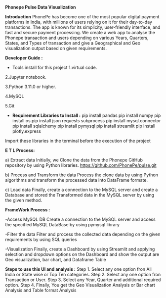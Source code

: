 **Phonepe Pulse Data Visualization**

**Introduction**
PhonePe has become one of the most popular digital payment platforms in India, with millions of users relying on it for their day-to-day transactions. The app is known for its simplicity, user-friendly interface, and fast and secure payment processing.
We create a web app to analyse the Phonepe transaction and users depending on various Years, Quarters, States, and Types of transaction and give a Geographical and Geo visualization output based on given requirements.

**Developer Guide :**
- Tools install for this project 
1.virtual code.
  
2.Jupyter notebook.

3.Python 3.11.0 or higher.

4.MySQL

5.Git

- **Requirement Libraries to Install :**
pip install pandas
pip install numpy
pip install os
pip install json requests subprocess
pip install mysql.connector
pip install sqlalchemy
pip install pymysql
pip install streamlit
pip install plotly.express


Import these libraries in the terminal before the execution of the project 



**E T L Process:**


a) Extract data
Initially, we Clone the data from the Phonepe GitHub repository by using Python libraries. https://github.com/PhonePe/pulse.git

b) Process and Transform the data
Process the clone data by using Python algorithms and transform the processed data into DataFrame formate.

c) Load data
Finally, create a connection to the MySQL server and create a Database and stored the Transformed data in the MySQL server by using the given method.



**FrameWork Process :**

-Access MySQL DB
Create a connection to the MySQL server and access the specified MySQL DataBase by using pymysql library

-Filter the data
Filter and process the collected data depending on the given requirements by using SQL queries

-Visualization
Finally, create a Dashboard by using Streamlit and applying selection and dropdown options on the Dashboard and show the output are Geo visualization, bar chart, and Dataframe Table


**Steps to use this UI and analysis :**
Step 1.
Select any one option fron All India or State wise or Top Ten categories.
Step 2.
Select any one option fron Transaction or User.
Step 3.
Select any Year, Quarter and additional required option.
Step 4.
Finally, You get the Geo Visualization Analysis or Bar chart Analysis and Table format Analysis





